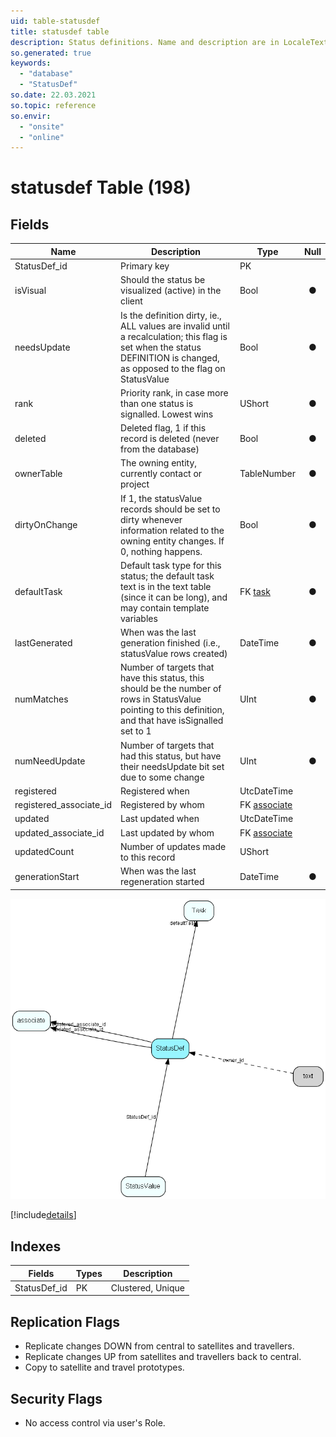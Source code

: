 ```yaml
---
uid: table-statusdef
title: statusdef table
description: Status definitions. Name and description are in LocaleText for internationalization
so.generated: true
keywords:
  - "database"
  - "StatusDef"
so.date: 22.03.2021
so.topic: reference
so.envir:
  - "onsite"
  - "online"
---
```


# statusdef Table (198)

## Fields

| Name | Description | Type | Null |
|------|-------------|------|:----:|
|StatusDef\_id|Primary key|PK| |
|isVisual|Should the status be visualized (active) in the client|Bool|&#x25CF;|
|needsUpdate|Is the definition dirty, ie., ALL values are invalid until a recalculation; this flag is set when the status DEFINITION is changed, as opposed to the flag on StatusValue|Bool|&#x25CF;|
|rank|Priority rank, in case more than one status is signalled. Lowest wins|UShort|&#x25CF;|
|deleted|Deleted flag, 1 if this record is deleted (never from the database)|Bool|&#x25CF;|
|ownerTable|The owning entity, currently contact or project|TableNumber|&#x25CF;|
|dirtyOnChange|If 1, the statusValue records should be set to dirty whenever information related to the owning entity changes. If 0, nothing happens.|Bool|&#x25CF;|
|defaultTask|Default task type for this status; the default task text is in the text table (since it can be long), and may contain template variables|FK [task](task.md)|&#x25CF;|
|lastGenerated|When was the last generation finished  (i.e., statusValue rows created)|DateTime|&#x25CF;|
|numMatches|Number of targets that have this status, this should be the number of rows in StatusValue pointing to this definition, and that have isSignalled set to 1|UInt|&#x25CF;|
|numNeedUpdate|Number of targets that had this status, but have their needsUpdate bit set due to some change|UInt|&#x25CF;|
|registered|Registered when|UtcDateTime| |
|registered\_associate\_id|Registered by whom|FK [associate](associate.md)| |
|updated|Last updated when|UtcDateTime| |
|updated\_associate\_id|Last updated by whom|FK [associate](associate.md)| |
|updatedCount|Number of updates made to this record|UShort| |
|generationStart|When was the last regeneration started|DateTime|&#x25CF;|


![StatusDef table relationship diagram](./media/StatusDef.png)

[!include[details](./includes/StatusDef.md)]

## Indexes

| Fields | Types | Description |
|--------|-------|-------------|
|StatusDef\_id |PK |Clustered, Unique |

## Replication Flags

* Replicate changes DOWN from central to satellites and travellers.
* Replicate changes UP from satellites and travellers back to central.
* Copy to satellite and travel prototypes.

## Security Flags

* No access control via user's Role.


